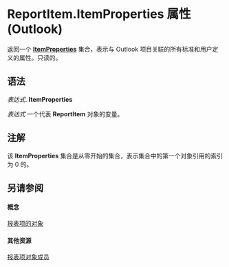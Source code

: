 
# ReportItem.ItemProperties 属性 (Outlook)

返回一个 **[ItemProperties](34a110ed-6617-72da-1e98-a9773c705b40.md)** 集合，表示与 Outlook 项目关联的所有标准和用户定义的属性。只读的。


## 语法

 _表达式_. **ItemProperties**

 _表达式_ 一个代表 **ReportItem** 对象的变量。


## 注解

该 **ItemProperties** 集合是从零开始的集合，表示集合中的第一个对象引用的索引为 0 的。


## 另请参阅


#### 概念


[报表项的对象](16ebe336-72e0-42f6-99d3-edecc3ea284d.md)
#### 其他资源


[报表项对象成员](5a5662dd-e969-bbd5-129b-44609ba1cf9f.md)